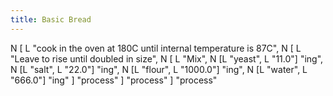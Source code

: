 ```yaml
---
title: Basic Bread
---
```

N [
  L "cook in the oven at 180C until internal temperature is 87C",
  N [
    L "Leave to rise until doubled in size",
    N [
        L "Mix",
        N [L "yeast", L "11.0"] "ing",
        N [L "salt",  L "22.0"] "ing",
        N [L "flour", L "1000.0"] "ing",
        N [L "water", L "666.0"] "ing"
    ] "process"
  ] "process"
] "process"